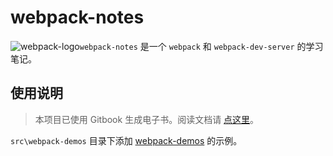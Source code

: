 # webpack-notes

![webpack-logo](assets\images\logos\webpack-logo.ico)`webpack-notes` 是一个 `webpack` 和 `webpack-dev-server` 的学习笔记。

## 使用说明

> 本项目已使用 Gitbook 生成电子书。阅读文档请 [点这里](https://www.gitbook.com/read/book/dunwu/webpack-notes)。

`src\webpack-demos` 目录下添加 [webpack-demos](https://github.com/ruanyf/webpack-demos) 的示例。

